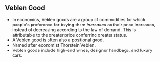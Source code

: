 Veblen Good
-----------

* In economics, Veblen goods are a group of commodities for which people's preference for buying them _increases_ as their price increases, instead of decreasing according to the law of demand. This is attributable to the greater price conferring greater status.
* A Veblen good is often also a positional good.
* Named after economist Thorstein Veblen.
* Veblen goods include high-end wines, designer handbags, and luxury cars.
